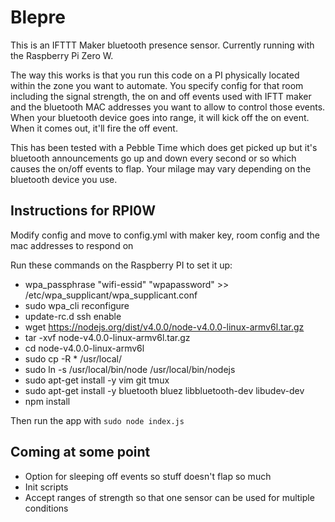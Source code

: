 # Blepre
This is an IFTTT Maker bluetooth presence sensor. Currently running with the Raspberry Pi Zero W.

The way this works is that you run this code on a PI physically located within the zone you want to automate. You specify config for that room including the signal strength, the on and off events used with IFTT maker and the bluetooth MAC addresses you want to allow to control those events. When your bluetooth device goes into range, it will kick off the on event. When it comes out, it'll fire the off event.

This has been tested with a Pebble Time which does get picked up but it's bluetooth announcements go up and down every second or so which causes the on/off events to flap. Your milage may vary depending on the bluetooth device you use.

## Instructions for RPI0W

Modify config and move to config.yml with maker key, room config and the mac addresses to respond on

Run these commands on the Raspberry PI to set it up:

* wpa_passphrase "wifi-essid" "wpapassword" >> /etc/wpa_supplicant/wpa_supplicant.conf
* sudo wpa_cli reconfigure
* update-rc.d ssh enable
* wget https://nodejs.org/dist/v4.0.0/node-v4.0.0-linux-armv6l.tar.gz
* tar -xvf node-v4.0.0-linux-armv6l.tar.gz
* cd node-v4.0.0-linux-armv6l
* sudo cp -R * /usr/local/
* sudo ln -s /usr/local/bin/node /usr/local/bin/nodejs
* sudo apt-get install -y vim git tmux
* sudo apt-get install -y bluetooth bluez libbluetooth-dev libudev-dev
* npm install


Then run the app with `sudo node index.js`

## Coming at some point

- Option for sleeping off events so stuff doesn't flap so much
- Init scripts
- Accept ranges of strength so that one sensor can be used for multiple conditions
